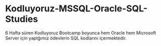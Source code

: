 # Kodluyoruz-MSSQL-Oracle-SQL-Studies
6 Hafta süren Kodluyoruz Bootcamp boyunca hem Oracle hem Microsoft Server için yaptğımız ödevlerin SQL kodlarını içermektedir.
